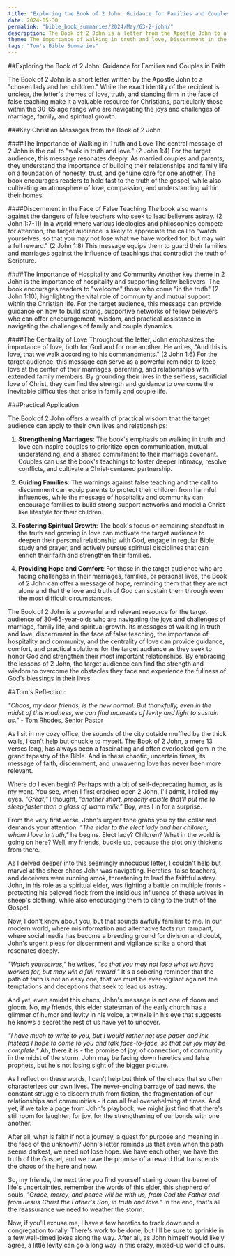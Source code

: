 ```yaml
---
title: "Exploring the Book of 2 John: Guidance for Families and Couples in Faith - Tom's Summaries 29"
date: 2024-05-30
permalink: "bible_book_summaries/2024/May/63-2-john/"
description: The Book of 2 John is a letter from the Apostle John to a lady and her children, whom he loved in the truth, warning them not to welcome or support those who deny that Jesus Christ came in the flesh.
theme: The importance of walking in truth and love, Discernment in the face of false teaching, The importance of hospitality and community, The centrality of love
tags: "Tom's Bible Summaries"
---
```



##Exploring the Book of 2 John: Guidance for Families and Couples in Faith

The Book of 2 John is a short letter written by the Apostle John to a "chosen lady and her children." While the exact identity of the recipient is unclear, the letter's themes of love, truth, and standing firm in the face of false teaching make it a valuable resource for Christians, particularly those within the 30-65 age range who are navigating the joys and challenges of marriage, family, and spiritual growth.

###Key Christian Messages from the Book of 2 John

####The Importance of Walking in Truth and Love
The central message of 2 John is the call to "walk in truth and love." (2 John 1:4) For the target audience, this message resonates deeply. As married couples and parents, they understand the importance of building their relationships and family life on a foundation of honesty, trust, and genuine care for one another. The book encourages readers to hold fast to the truth of the gospel, while also cultivating an atmosphere of love, compassion, and understanding within their homes.

####Discernment in the Face of False Teaching
The book also warns against the dangers of false teachers who seek to lead believers astray. (2 John 1:7-11) In a world where various ideologies and philosophies compete for attention, the target audience is likely to appreciate the call to "watch yourselves, so that you may not lose what we have worked for, but may win a full reward." (2 John 1:8) This message equips them to guard their families and marriages against the influence of teachings that contradict the truth of Scripture.

####The Importance of Hospitality and Community
Another key theme in 2 John is the importance of hospitality and supporting fellow believers. The book encourages readers to "welcome" those who come "in the truth" (2 John 1:10), highlighting the vital role of community and mutual support within the Christian life. For the target audience, this message can provide guidance on how to build strong, supportive networks of fellow believers who can offer encouragement, wisdom, and practical assistance in navigating the challenges of family and couple dynamics.

####The Centrality of Love
Throughout the letter, John emphasizes the importance of love, both for God and for one another. He writes, "And this is love, that we walk according to his commandments." (2 John 1:6) For the target audience, this message can serve as a powerful reminder to keep love at the center of their marriages, parenting, and relationships with extended family members. By grounding their lives in the selfless, sacrificial love of Christ, they can find the strength and guidance to overcome the inevitable difficulties that arise in family and couple life.

###Practical Application

The Book of 2 John offers a wealth of practical wisdom that the target audience can apply to their own lives and relationships:

1. **Strengthening Marriages**: The book's emphasis on walking in truth and love can inspire couples to prioritize open communication, mutual understanding, and a shared commitment to their marriage covenant. Couples can use the book's teachings to foster deeper intimacy, resolve conflicts, and cultivate a Christ-centered partnership.

2. **Guiding Families**: The warnings against false teaching and the call to discernment can equip parents to protect their children from harmful influences, while the message of hospitality and community can encourage families to build strong support networks and model a Christ-like lifestyle for their children.

3. **Fostering Spiritual Growth**: The book's focus on remaining steadfast in the truth and growing in love can motivate the target audience to deepen their personal relationship with God, engage in regular Bible study and prayer, and actively pursue spiritual disciplines that can enrich their faith and strengthen their families.

4. **Providing Hope and Comfort**: For those in the target audience who are facing challenges in their marriages, families, or personal lives, the Book of 2 John can offer a message of hope, reminding them that they are not alone and that the love and truth of God can sustain them through even the most difficult circumstances.

The Book of 2 John is a powerful and relevant resource for the target audience of 30-65-year-olds who are navigating the joys and challenges of marriage, family life, and spiritual growth. Its messages of walking in truth and love, discernment in the face of false teaching, the importance of hospitality and community, and the centrality of love can provide guidance, comfort, and practical solutions for the target audience as they seek to honor God and strengthen their most important relationships. By embracing the lessons of 2 John, the target audience can find the strength and wisdom to overcome the obstacles they face and experience the fullness of God's blessings in their lives.

##Tom's Reflection: 


*"Chaos, my dear friends, is the new normal. But thankfully, even in the midst of this madness, we can find moments of levity and light to sustain us."* - Tom Rhodes, Senior Pastor

As I sit in my cozy office, the sounds of the city outside muffled by the thick walls, I can't help but chuckle to myself. The Book of 2 John, a mere 13 verses long, has always been a fascinating and often overlooked gem in the grand tapestry of the Bible. And in these chaotic, uncertain times, its message of faith, discernment, and unwavering love has never been more relevant.

Where do I even begin? Perhaps with a bit of self-deprecating humor, as is my wont. You see, when I first cracked open 2 John, I'll admit, I rolled my eyes. *"Great,"* I thought, *"another short, preachy epistle that'll put me to sleep faster than a glass of warm milk."* Boy, was I in for a surprise.

From the very first verse, John's urgent tone grabs you by the collar and demands your attention. *"The elder to the elect lady and her children, whom I love in truth,"* he begins. Elect lady? Children? What in the world is going on here? Well, my friends, buckle up, because the plot only thickens from there.

As I delved deeper into this seemingly innocuous letter, I couldn't help but marvel at the sheer chaos John was navigating. Heretics, false teachers, and deceivers were running amok, threatening to lead the faithful astray. John, in his role as a spiritual elder, was fighting a battle on multiple fronts - protecting his beloved flock from the insidious influence of these wolves in sheep's clothing, while also encouraging them to cling to the truth of the Gospel.

Now, I don't know about you, but that sounds awfully familiar to me. In our modern world, where misinformation and alternative facts run rampant, where social media has become a breeding ground for division and doubt, John's urgent pleas for discernment and vigilance strike a chord that resonates deeply.

*"Watch yourselves,"* he writes, *"so that you may not lose what we have worked for, but may win a full reward."* It's a sobering reminder that the path of faith is not an easy one, that we must be ever-vigilant against the temptations and deceptions that seek to lead us astray.

And yet, even amidst this chaos, John's message is not one of doom and gloom. No, my friends, this elder statesman of the early church has a glimmer of humor and levity in his voice, a twinkle in his eye that suggests he knows a secret the rest of us have yet to uncover.

*"I have much to write to you, but I would rather not use paper and ink. Instead I hope to come to you and talk face-to-face, so that our joy may be complete."* Ah, there it is - the promise of joy, of connection, of community in the midst of the storm. John may be facing down heretics and false prophets, but he's not losing sight of the bigger picture.

As I reflect on these words, I can't help but think of the chaos that so often characterizes our own lives. The never-ending barrage of bad news, the constant struggle to discern truth from fiction, the fragmentation of our relationships and communities - it can all feel overwhelming at times. And yet, if we take a page from John's playbook, we might just find that there's still room for laughter, for joy, for the strengthening of our bonds with one another.

After all, what is faith if not a journey, a quest for purpose and meaning in the face of the unknown? John's letter reminds us that even when the path seems darkest, we need not lose hope. We have each other, we have the truth of the Gospel, and we have the promise of a reward that transcends the chaos of the here and now.

So, my friends, the next time you find yourself staring down the barrel of life's uncertainties, remember the words of this elder, this shepherd of souls. *"Grace, mercy, and peace will be with us, from God the Father and from Jesus Christ the Father's Son, in truth and love."* In the end, that's all the reassurance we need to weather the storm.

Now, if you'll excuse me, I have a few heretics to track down and a congregation to rally. There's work to be done, but I'll be sure to sprinkle in a few well-timed jokes along the way. After all, as John himself would likely agree, a little levity can go a long way in this crazy, mixed-up world of ours.


